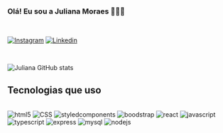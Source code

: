 ### Olá! Eu sou a Juliana Moraes 🙋🏽‍♀️

<br/>

[![Instagram](https://img.shields.io/badge/Instagram-E4405F?style=for-the-badge&logo=instagram&logoColor=white)](https://www.instagram.com/dev.juliana/) [![Linkedin](https://img.shields.io/badge/LinkedIn-0077B5?style=for-the-badge&logo=linkedin&logoColor=white)](www.linkedin.com/in/julianamoraes)

<br/>

![Juliana GitHub stats](https://github-readme-stats.vercel.app/api?username=jhmoraes&show_icons=true&theme=radical)


## Tecnologias que uso

<div styled="display: inline_block"><br/>
    <img aling="center" alt="html5" src="https://img.shields.io/badge/HTML5-E34F26?style=for-the-badge&logo=html5&logoColor=white"/>
    <img aling="center" alt="CSS" src="https://img.shields.io/badge/CSS3-1572B6?style=for-the-badge&logo=css3&logoColor=white" />
    <img aling="center" alt="styledcomponents" src="https://img.shields.io/badge/styled--components-DB7093?style=for-the-badge&logo=styled-components&logoColor=white" />
    <img aling="center" alt="boodstrap" src="https://img.shields.io/badge/Bootstrap-563D7C?style=for-the-badge&logo=bootstrap&logoColor=white" />
    <img aling="center" alt="react" src="https://img.shields.io/badge/React-20232A?style=for-the-badge&logo=react&logoColor=61DAFB" />
    <img aling="center" alt="javascript" src="https://img.shields.io/badge/JavaScript-F7DF1E?style=for-the-badge&logo=javascript&logoColor=black" />
    <img aling="center" alt="typescript" src="https://img.shields.io/badge/TypeScript-007ACC?style=for-the-badge&logo=typescript&logoColor=white" />
    <img aling="center" alt="express" src="https://img.shields.io/badge/Express.js-404D59?style=for-the-badge" />
    <img aling="center" alt="mysql" src="https://img.shields.io/badge/MySQL-005C84?style=for-the-badge&logo=mysql&logoColor=white" />
    <img aling="center" alt="nodejs" src="https://img.shields.io/badge/Node.js-43853D?style=for-the-badge&logo=node.js&logoColor=white" />
</div>


